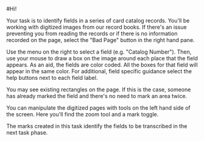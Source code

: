 #Hi!

Your task is to identify fields in a series of card catalog records. You'll be working with digitized images from our record books. If there's an issue preventing you from reading the records or if there is no information recorded on the page, select the "Bad Page" button in the right hand pane.

Use the menu on the right to select a field (e.g. "Catalog Number"). Then, use your mouse to draw a box on the image around each place that the field appears. As an aid, the fields are color coded. All the boxes for that field will appear in the same color. For additional, field specific guidance select the help buttons next to each field label.

You may see existing rectangles on the page. If this is the case, someone has already marked the field and there's no need to mark an area twice.

You can manipulate the digitized pages with tools on the left hand side of the screen. Here you'll find the zoom tool and a mark toggle. 

The marks created in this task identify the fields to be transcribed in the next task phase.

<!--add screenshot of help?-->
